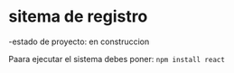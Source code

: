<h1>sitema de registro</h1>
-estado de proyecto: en construccion

Paara ejecutar el sistema debes poner:
```npm install react```
